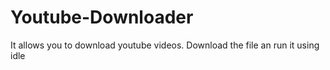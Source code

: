 # Youtube-Downloader
It allows you to download youtube videos.
Download the file an run it using idle
